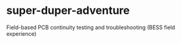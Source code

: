 # super-duper-adventure
Field-based PCB continuity testing and troubleshooting (BESS field experience)

